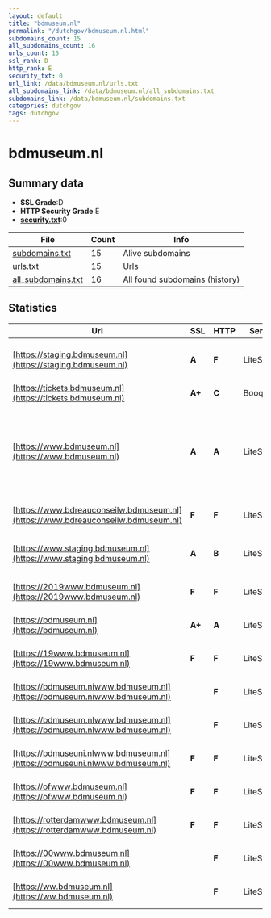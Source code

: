 ```yaml
---
layout: default
title: "bdmuseum.nl"
permalink: "/dutchgov/bdmuseum.nl.html"
subdomains_count: 15
all_subdomains_count: 16
urls_count: 15
ssl_rank: D
http_rank: E
security_txt: 0
url_link: /data/bdmuseum.nl/urls.txt
all_subdomains_link: /data/bdmuseum.nl/all_subdomains.txt
subdomains_link: /data/bdmuseum.nl/subdomains.txt
categories: dutchgov
tags: dutchgov
---
```



# bdmuseum.nl
## Summary data


 - **SSL Grade**:D
 - **HTTP Security Grade**:E
 - **[security.txt](https://www.digitaleoverheid.nl/nieuws/standaard-security-txt-nu-verplicht-voor-overheid/)**:0


| File       | Count | Info |
|------------|-------|------|
|[subdomains.txt](/DutchGovScope/data/bdmuseum.nl/subdomains.txt)|15|Alive subdomains|
|[urls.txt](/DutchGovScope/data/bdmuseum.nl/urls.txt)|15|Urls|
|[all_subdomains.txt](/DutchGovScope/data/bdmuseum.nl/all_subdomains.txt)|16|All found subdomains (history)|


## Statistics


| Url | SSL | HTTP | Server | Cookie | HSTS | CORS | CTO | CSP | XFO | XXP | RP |FP| Tech |Title |
|--------|-------|-------|------|------|------|------|------|------|------|------|------|------|------|------|
|[https://staging.bdmuseum.nl](https://staging.bdmuseum.nl)| **A**| **F**|LiteSpeed| | | | | | | | :white_check_mark: | |Basic HTTP/3 LiteSpeed Plesk|401 Authorizatio...|
|[https://tickets.bdmuseum.nl](https://tickets.bdmuseum.nl)| **A+**| **C**|Booqi| |:white_check_mark: | :warning:| | | :white_check_mark: | | :white_check_mark: | |HSTS|Ticketshop|
|[https://www.bdmuseum.nl](https://www.bdmuseum.nl)| **A**| **A**|LiteSpeed| |:white_check_mark: | | | | :white_check_mark: | :white_check_mark: | :white_check_mark: | |HSTS HTTP/3 LiteSpeed Litespeed Cache MySQL PHP Plesk WPML:4.6.12 WordPress|Belasting & Doua...|
|[https://www.bdreauconseilw.bdmuseum.nl](https://www.bdreauconseilw.bdmuseum.nl)| **F**| **F**|LiteSpeed| | | | | | | | :white_check_mark: | |HTTP/3 LiteSpeed Plesk||
|[https://www.staging.bdmuseum.nl](https://www.staging.bdmuseum.nl)| **A**| **B**|LiteSpeed|:white_check_mark: |:white_check_mark: | | | | :white_check_mark: | :white_check_mark: | :white_check_mark: | |Basic HTTP/3 LiteSpeed Plesk|401 Authorizatio...|
|[https://2019www.bdmuseum.nl](https://2019www.bdmuseum.nl)| **F**| **F**|LiteSpeed| | | | | | | | :white_check_mark: | |HTTP/3 LiteSpeed Plesk||
|[https://bdmuseum.nl](https://bdmuseum.nl)| **A+**| **A**|LiteSpeed| |:white_check_mark: | | | | :white_check_mark: | :white_check_mark: | :white_check_mark: | |HSTS HTTP/3 LiteSpeed|301 Moved Perman...|
|[https://19www.bdmuseum.nl](https://19www.bdmuseum.nl)| **F**| **F**|LiteSpeed| | | | | | | | :white_check_mark: | |HTTP/3 LiteSpeed Plesk||
|[https://bdmuseum.niwww.bdmuseum.nl](https://bdmuseum.niwww.bdmuseum.nl)| | **F**|LiteSpeed| | | | | | | | :white_check_mark: | |HTTP/3 LiteSpeed Plesk||
|[https://bdmuseum.nlwww.bdmuseum.nl](https://bdmuseum.nlwww.bdmuseum.nl)| | **F**|LiteSpeed| | | | | | | | :white_check_mark: | |HTTP/3 LiteSpeed Plesk||
|[https://bdmuseuni.nlwww.bdmuseum.nl](https://bdmuseuni.nlwww.bdmuseum.nl)| **F**| **F**|LiteSpeed| | | | | | | | :white_check_mark: | |HTTP/3 LiteSpeed Plesk||
|[https://ofwww.bdmuseum.nl](https://ofwww.bdmuseum.nl)| **F**| **F**|LiteSpeed| | | | | | | | :white_check_mark: | |HTTP/3 LiteSpeed Plesk||
|[https://rotterdamwww.bdmuseum.nl](https://rotterdamwww.bdmuseum.nl)| **F**| **F**|LiteSpeed| | | | | | | | :white_check_mark: | |HTTP/3 LiteSpeed Plesk||
|[https://00www.bdmuseum.nl](https://00www.bdmuseum.nl)| | **F**|LiteSpeed| | | | | | | | :white_check_mark: | |HTTP/3 LiteSpeed Plesk||
|[https://ww.bdmuseum.nl](https://ww.bdmuseum.nl)| | **F**|LiteSpeed| | | | | | | | :white_check_mark: | |HTTP/3 LiteSpeed Plesk||

